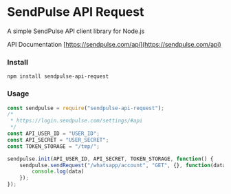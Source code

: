 # SendPulse API Request
A simple SendPulse API client library for Node.js

API Documentation [https://sendpulse.com/api](https://sendpulse.com/api)

### Install

```
npm install sendpulse-api-request
```

### Usage

```javascript
const sendpulse = require("sendpulse-api-request");
/*
 * https://login.sendpulse.com/settings/#api
 */
const API_USER_ID = "USER_ID";
const API_SECRET = "USER_SECRET";
const TOKEN_STORAGE = "/tmp/";

sendpulse.init(API_USER_ID, API_SECRET, TOKEN_STORAGE, function() {
    sendpulse.sendRequest("/whatsapp/account", "GET", {}, function(data) {
        console.log(data)
    });
});
```

